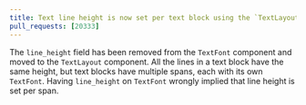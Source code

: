 ```yaml
---
title: Text line height is now set per text block using the `TextLayout` component.
pull_requests: [20333]
---
```


The `line_height` field has been removed from the `TextFont` component and moved to the `TextLayout` component.
All the lines in a text block have the same height, but text blocks have multiple spans, each with its own `TextFont`. Having `line_height` on `TextFont` wrongly implied that line height is set per span.